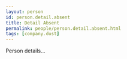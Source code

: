 ```yaml
---
layout: person
id: person.detail.absent
title: Detail Absent
permalink: people/person.detail.absent.html
tags: [company.dust]
---
```


Person details...